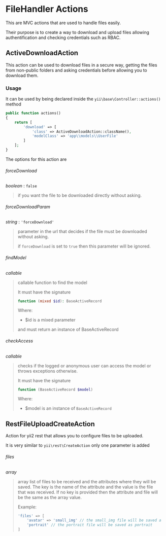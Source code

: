 # FileHandler Actions

This are MVC actions that are used to handle files easily.

Their purpose is to create a way to download and upload files allowing
authentification and checking credentials such as RBAC.

## ActiveDownloadAction

This action can be used to download files in a secure way, getting the files
from non-public folders and asking credentials before allowing you to download
them.

### Usage

It can be used by being declared inside the `yii\base\Controller::actions()` method

```php
public function actions()
{
    return [
        'download' => [
            'class' => ActiveDownloadAction::className(),
            'modelClass' => 'app\\models\\UserFile'
        ]
    ];
}
```

The options for this action are

###### forceDownload

*boolean* : `false`

> if you want the file to be downloaded directly without asking.

###### forceDownloadParam

*string* : `'forceDownload'`

> parameter in the url that decides if the file must be downloaded without
> asking.
>
> if `forceDownload` is set to `true` then this parameter will be ignored.

###### findModel

*callable*

> callable function to find the model
>
> It must have the signature
>
> ```php
> function (mixed $id): BaseActiveRecord
> ```
>
> Where:
>
> - $id is a mixed parameter
>
> and must return an instance of BaseActiveRecord

###### checkAccess

*callable*

> checks if the logged or anonymous user can access the
> model or throws exceptions otherwise.
>
> It must have the signature
>
> ```php
> function (BaseActiveRecord $model)
> ```
>
> Where:
>
> - $model is an instance of `BaseActiveRecord`

## RestFileUploadCreateAction

Action for yii2 rest that allows you to configure files to be uploaded.

It is very similar to `yii\rest\CreateAction` only one parameter is added

###### files

*array*

> array list of files to be received and the attributes where they
> will be saved. The key is the name of the attribute and the value is the
> file that was received. If no key is provided then the attribute and file
> will be the same as the array value.
>
> Example:
> ```php
> 'files' => [
>     'avatar' => 'small_img' // the small_img file will be saved as avatar
>     'portrait' // the portrait file will be saved as portrait
> ]
> ```
